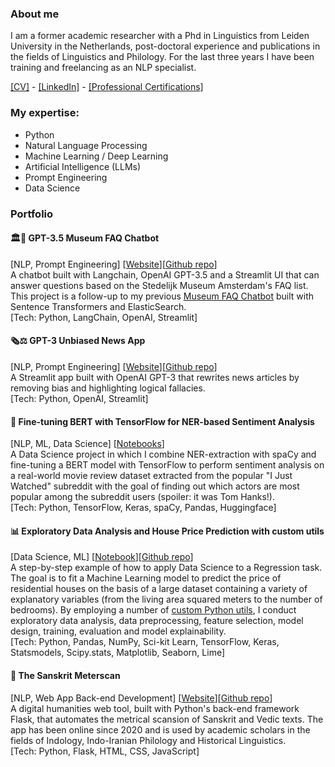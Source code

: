 ### About me

I am a former academic researcher with a Phd in Linguistics from Leiden University in the Netherlands, post-doctoral experience and publications in the fields of Linguistics and Philology. For the last three years I have been training and freelancing as an NLP specialist.

[[CV]](https://github.com/umbertoselva/umbertoselva/raw/main/UmbertoSelvaCV.pdf) - [[LinkedIn]](https://www.linkedin.com/in/umberto-selva/) - [[Professional Certifications]](https://www.linkedin.com/in/umberto-selva/details/certifications/)

### My expertise:
* Python
* Natural Language Processing
* Machine Learning / Deep Learning
* Artificial Intelligence (LLMs)
* Prompt Engineering
* Data Science

### Portfolio
#### 🏛️🤖  GPT-3.5 Museum FAQ Chatbot 
[NLP, Prompt Engineering] [[Website](https://umbertoselva-gpt-3-5-museum-faq-chatbot-app-5lr1hr.streamlit.app)][[Github repo](https://github.com/umbertoselva/GPT-3.5-Museum-FAQ-Chatbot)] <br />
A chatbot built with Langchain, OpenAI GPT-3.5 and a Streamlit UI that can answer questions based on the Stedelijk Museum Amsterdam's FAQ list. This project is a follow-up to my previous [Museum FAQ Chatbot](https://github.com/umbertoselva/Museum-FAQ-Chatbot) built with Sentence Transformers and ElasticSearch. <br />
[Tech: Python, LangChain, OpenAI, Streamlit]

#### 🗞️⚖️  GPT-3 Unbiased News App 
[NLP, Prompt Engineering] [[Website](https://umbertoselva-gpt-3-unbiased-news-app-app-u72c23.streamlit.app)][[Github repo](https://github.com/umbertoselva/GPT-3-Unbiased-News-App)] <br />
A Streamlit app built with OpenAI GPT-3 that rewrites news articles by removing bias and highlighting logical fallacies. <br />
[Tech: Python, OpenAI, Streamlit]

#### 🎥  Fine-tuning BERT with TensorFlow for NER-based Sentiment Analysis
[NLP, ML, Data Science] [[Notebooks](https://github.com/umbertoselva/NER-based-Sentiment-Analysis)] <br />
A Data Science project in which I combine NER-extraction with spaCy and fine-tuning a BERT model with TensorFlow to perform sentiment analysis on a real-world movie review dataset extracted from the popular "I Just Watched" subreddit with the goal of finding out which actors are most popular among the subreddit users (spoiler: it was Tom Hanks!). <br />
[Tech: Python, TensorFlow, Keras, spaCy, Pandas, Huggingface]

#### 📊  Exploratory Data Analysis and House Price Prediction with custom utils
[Data Science, ML] [[Notebook](https://nbviewer.org/github/umbertoselva/House_Price_EDA_Regression/blob/main/House_Price_EDA_Regression.ipynb?flush_cache=true)][[Github repo](https://github.com/umbertoselva/House_Price_EDA_Regression)] <br />
A step-by-step example of how to apply Data Science to a Regression task. The goal is to fit a Machine Learning model to predict the price of residential houses on the basis of a large dataset containing a variety of explanatory variables (from the living area squared meters to the number of bedrooms). By employing a number of [custom Python utils](https://github.com/umbertoselva/House_Price_EDA_Regression/blob/main/ds_utils.py), I conduct exploratory data analysis, data preprocessing, feature selection, model design, training, evaluation and model explainability. <br />
[Tech: Python, Pandas, NumPy, Sci-kit Learn, TensorFlow, Keras, Statsmodels, Scipy.stats, Matplotlib, Seaborn, Lime]

#### 🎵  The Sanskrit Meterscan
[NLP, Web App Back-end Development] [[Website](http://www.sanskritmeterscan.net/about)][[Github repo](https://github.com/umbertoselva/sanskritmeterscan)] <br />
A digital humanities web tool, built with Python's back-end framework Flask, that automates the metrical scansion of Sanskrit and Vedic texts. The app has been online since 2020 and is used by academic scholars in the fields of Indology, Indo-Iranian Philology and Historical Linguistics. <br />
[Tech: Python, Flask, HTML, CSS, JavaScript]
